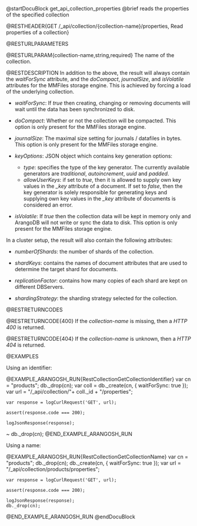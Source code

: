 
@startDocuBlock get_api_collection_properties
@brief reads the properties of the specified collection

@RESTHEADER{GET /_api/collection/{collection-name}/properties, Read properties of a collection}

@RESTURLPARAMETERS

@RESTURLPARAM{collection-name,string,required}
The name of the collection.

@RESTDESCRIPTION
In addition to the above, the result will always contain the
*waitForSync* attribute, and the *doCompact*, *journalSize*, 
and *isVolatile* attributes for the MMFiles storage engine.
This is achieved by forcing a load of the underlying collection.

- *waitForSync*: If *true* then creating, changing or removing
  documents will wait until the data has been synchronized to disk.

- *doCompact*: Whether or not the collection will be compacted.
  This option is only present for the MMFiles storage engine.

- *journalSize*: The maximal size setting for journals / datafiles
  in bytes.
  This option is only present for the MMFiles storage engine.

- *keyOptions*: JSON object which contains key generation options:
  - *type*: specifies the type of the key generator. The currently
    available generators are *traditional*, *autoincrement*, *uuid*
    and *padded*.
  - *allowUserKeys*: if set to *true*, then it is allowed to supply
    own key values in the *_key* attribute of a document. If set to
    *false*, then the key generator is solely responsible for
    generating keys and supplying own key values in the *_key* attribute
    of documents is considered an error.

- *isVolatile*: If *true* then the collection data will be
  kept in memory only and ArangoDB will not write or sync the data
  to disk.
  This option is only present for the MMFiles storage engine.

In a cluster setup, the result will also contain the following attributes:
- *numberOfShards*: the number of shards of the collection.

- *shardKeys*: contains the names of document attributes that are used to
  determine the target shard for documents.

- *replicationFactor*: contains how many copies of each shard are kept on different DBServers.

- *shardingStrategy*: the sharding strategy selected for the collection.

@RESTRETURNCODES

@RESTRETURNCODE{400}
If the *collection-name* is missing, then a *HTTP 400* is
returned.

@RESTRETURNCODE{404}
If the *collection-name* is unknown, then a *HTTP 404*
is returned.

@EXAMPLES

Using an identifier:

@EXAMPLE_ARANGOSH_RUN{RestCollectionGetCollectionIdentifier}
    var cn = "products";
    db._drop(cn);
    var coll = db._create(cn, { waitForSync: true });
    var url = "/_api/collection/"+ coll._id + "/properties";

    var response = logCurlRequest('GET', url);

    assert(response.code === 200);

    logJsonResponse(response);
  ~ db._drop(cn);
@END_EXAMPLE_ARANGOSH_RUN

Using a name:

@EXAMPLE_ARANGOSH_RUN{RestCollectionGetCollectionName}
    var cn = "products";
    db._drop(cn);
    db._create(cn, { waitForSync: true });
    var url = "/_api/collection/products/properties";

    var response = logCurlRequest('GET', url);

    assert(response.code === 200);

    logJsonResponse(response);
    db._drop(cn);
@END_EXAMPLE_ARANGOSH_RUN
@endDocuBlock

